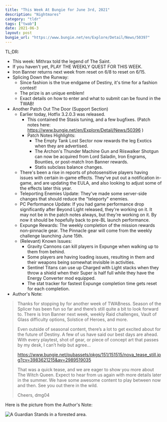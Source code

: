 ```yaml
---
title: "This Week At Bungie for June 3rd, 2021"
description: "Nightmares"
category: "tldr"
tags: ["twab"]
date: 2021-06-3
layout: post
bungie_url: "https://www.bungie.net/en/Explore/Detail/News/50397"
---
```

TL;DR:
- This week: Mithrax told the legend of The Saint.
- If you haven't yet, PLAY THE WEEKLY QUEST FOR THIS WEEK.
- Iron Banner returns next week from reset on 6/8 to reset on 6/15.
- Splicing Down the Runway:
  - Since fashion is the true endgame of Destiny, it's time for a fashion contest!
  - The prize is an unique emblem!
  - Exact details on how to enter and what to submit can be found in the TWAB!
- Another Patch Out The Door (Support Section)
  - Earlier today, Hotfix 3.2.0.3 was released.
    - This contained the Stasis tuning, and a few bugfixes. (Patch notes here: https://www.bungie.net/en/Explore/Detail/News/50396 )
    - Patch Notes Highlights:
      - The Empty Tank Lost Sector now rewards the leg Exotics when they are advertised.
      - The Archon's Thunder Machine Gun and Riiswalker Shotgun can now be acquired from Lord Saladin, Iron Engrams, Bounties, or post-match Iron Banner rewards.
      - Statis subclass balance changes.
  - There's been a rise in reports of photosensitive players having issues with certain in-game effects. They've put out a notification in-game, and are updating the EULA, and also looking to adjust some of the effects later this year.
  - Teleporting Enemies Update: They've made some server-side changes that should reduce the "teleporty" enemies.
  - PC Performance Update: If you had game performance drop significantly after Beyond Light released, they're working on it. It may not be in the patch notes always, but they're working on it. By now it should be hopefully back to pre-BL launch performance.
  - Expunge Rewards: The weekly completion of the mission rewards non-pinnacle gear. The Pinnacle gear will come from the weekly challenge launching June 15th.
  - (Relevant) Known Issues:
    - Gravity Cannons can kill players in Expunge when walking up to them from behind.
    - Some players are having loading issues, resulting in them and their weapons being somewhat invisible in activities.
    - Sentinel Titans can use up Charged with Light stacks when they throw a shield when their Super is half full while they have the Energy Converter mod equipped.
    - The stat tracker for fastest Expunge completion time gets reset for each completion.
- Author's Note:
>Thanks for stopping by for another week of TWABness. Season of the Splicer has been fun so far and there’s still quite a bit to look forward to. There is Iron Banner next week, weekly Raid challenges, Vault of Glass difficulty options, Solstice of Heroes, and more. 
>
>Even outside of seasonal content, there’s a lot to get excited about for the future of Destiny. A few of us have said our best days are ahead. With every playtest, shot of gear, or piece of concept art that passes by my desk, I can’t help but agree...
>
>https://www.bungie.net/pubassets/pkgs/151/151515/nova_tease_still.jpg?cv=3983621215&av=2989519035
>
>That was a quick tease, and we are eager to show you more about The Witch Queen. Expect to hear from us again with more details later in the summer. We have some awesome content to play between now and then. See you out there in the wild. 
>
>Cheers,
>dmg04


Here is the picture from the Author's Note:

![A Guardian Stands in a forested area.](https://www.bungie.net/pubassets/pkgs/151/151515/nova_tease_still.jpg?cv=3983621215&av=2989519035)
